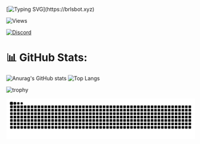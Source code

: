 [![Typing SVG](https://readme-typing-svg.herokuapp.com?font=roboto&color=%23F7C51D&size=18&vCenter=true&height=16&lines=👋+Hey+there,+I'm+Marshy.)](https://brlsbot.xyz)

![Views](https://komarev.com/ghpvc/?username=marshxan&style=flat-square&color=ff69b4)

[![Discord](https://lanyard.cnrad.dev/api/931980616344416316)](https://discord.gg/dB7aTvKfpf)
 




# 📊 GitHub Stats:

![Anurag's GitHub stats](https://github-readme-stats.vercel.app/api?username=Marshxan&show_icons=true&theme=radical)   ![Top Langs](https://github-readme-stats.vercel.app/api/top-langs/?username=Marshxan&layout=compact&theme=dracula&langs_count=8)

![trophy](https://github-profile-trophy.vercel.app/?username=Marshxan&theme=onestar&no-bg=false&title=Organizations,Commits,Repositories)






<p align="center">
<img src="https://github.com/VishwaGauravIn/VishwaGauravIn/blob/output/github-contribution-grid-snake.svg">
</p>
